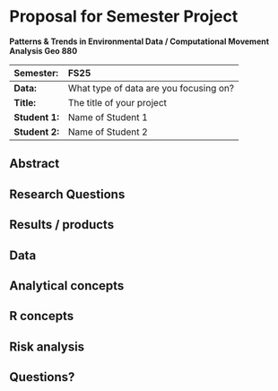# Proposal for Semester Project


<!-- 
Please render a pdf version of this Markdown document with the command below (in your bash terminal) and push this file to Github. Please do not Rename this file (Readme.md has a special meaning on GitHub).

quarto render Readme.md --to pdf
-->

**Patterns & Trends in Environmental Data / Computational Movement
Analysis Geo 880**

| Semester:      | FS25                                     |
|:---------------|:---------------------------------------- |
| **Data:**      | What type of data are you focusing on?  |
| **Title:**     | The title of your project                |
| **Student 1:** | Name of Student 1                        |
| **Student 2:** | Name of Student 2                        |

## Abstract 
<!-- (50-60 words) -->

## Research Questions
<!-- (50-60 words) -->

## Results / products
<!-- (50-100 words) -->
<!-- What do you expect, anticipate? -->

## Data
<!-- (100-150 words) -->
<!-- What data will you use? Will you require additional context data? Where do you get this data from? Do you already have all the data? -->

## Analytical concepts
<!-- (100-200 words) -->
<!-- Which analytical concepts will you use? What conceptual movement spaces and respective modelling approaches of trajectories will you be using? What additional spatial analysis methods will you be using? -->

## R concepts
<!-- (50-100 words) -->
<!-- Which R concepts, functions, packages will you mainly use. What additional spatial analysis methods will you be using? -->

## Risk analysis
<!-- (100-150 words) -->
<!-- What could be the biggest challenges/problems you might face? What is your plan B? -->

## Questions? 
<!-- (100-150 words) -->
<!-- Which questions would you like to discuss at the coaching session? -->
